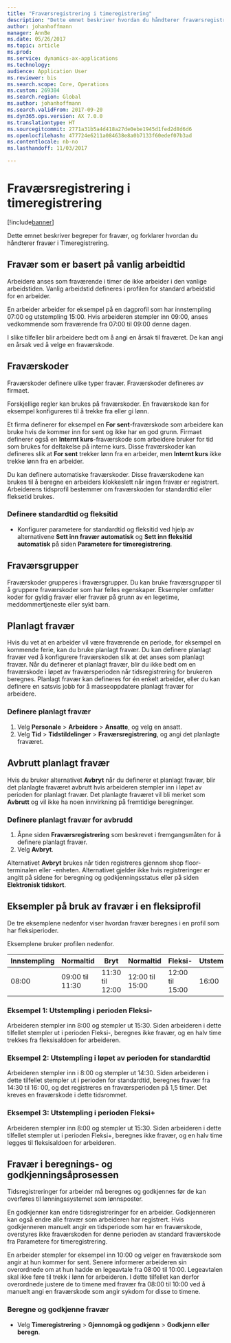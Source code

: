 ```yaml
---
title: "Fraværsregistrering i timeregistrering"
description: "Dette emnet beskriver hvordan du håndterer fraværsregistreringer i Timeregistrering."
author: johanhoffmann
manager: AnnBe
ms.date: 05/26/2017
ms.topic: article
ms.prod: 
ms.service: dynamics-ax-applications
ms.technology: 
audience: Application User
ms.reviewer: bis
ms.search.scope: Core, Operations
ms.custom: 269384
ms.search.region: Global
ms.author: johanhoffmann
ms.search.validFrom: 2017-09-20
ms.dyn365.ops.version: AX 7.0.0
ms.translationtype: HT
ms.sourcegitcommit: 2771a31b5a4d418a27de0ebe1945d1fed2d8d6d6
ms.openlocfilehash: 477724e6211a084638e8a0b7133f60edef07b3ad
ms.contentlocale: nb-no
ms.lasthandoff: 11/03/2017

---
```


# <a name="absence-registration-in-time-and-attendance"></a>Fraværsregistrering i timeregistrering

[!include[banner](../includes/banner.md)]

Dette emnet beskriver begreper for fravær, og forklarer hvordan du håndterer fravær i Timeregistrering.

## <a name="absence-that-is-based-on-regular-work-hours"></a>Fravær som er basert på vanlig arbeidtid

Arbeidere anses som fraværende i timer de ikke arbeider i den vanlige arbeidstiden. Vanlig arbeidstid defineres i profilen for standard arbeidstid for en arbeider.

En arbeider arbeider for eksempel på en dagprofil som har innstempling 07:00 og utstempling 15:00. Hvis arbeideren stempler inn 09:00, anses vedkommende som fraværende fra 07:00 til 09:00 denne dagen.

I slike tilfeller blir arbeidere bedt om å angi en årsak til fraværet. De kan angi en årsak ved å velge en fraværskode.

## <a name="absence-codes"></a>Fraværskoder

Fraværskoder definere ulike typer fravær. Fraværskoder defineres av firmaet.

Forskjellige regler kan brukes på fraværskoder. En fraværskode kan for eksempel konfigureres til å trekke fra eller gi lønn.

Et firma definerer for eksempel en **For sent**-fraværskode som arbeidere kan bruke hvis de kommer inn for sent og ikke har en god grunn. Firmaet definerer også en **Internt kurs**-fraværskode som arbeidere bruker for tid som brukes for deltakelse på interne kurs. Disse fraværskoder kan defineres slik at **For sent** trekker lønn fra en arbeider, men **Internt kurs** ikke trekke lønn fra en arbeider.

Du kan definere automatiske fraværskoder. Disse fraværskodene kan brukes til å beregne en arbeiders klokkeslett når ingen fravær er registrert. Arbeiderens tidsprofil bestemmer om fraværskoden for standardtid eller fleksetid brukes.

### <a name="set-up-standard-time-and-flex-time"></a>Definere standardtid og fleksitid

- Konfigurer parametere for standardtid og fleksitid ved hjelp av alternativene **Sett inn fravær automatisk** og **Sett inn fleksitid automatisk** på siden **Parametere for timeregistrering**.

## <a name="absence-groups"></a>Fraværsgrupper

Fraværskoder grupperes i fraværsgrupper. Du kan bruke fraværsgrupper til å gruppere fraværskoder som har felles egenskaper. Eksempler omfatter koder for gyldig fravær eller fravær på grunn av en legetime, meddommertjeneste eller sykt barn.

## <a name="planned-absence"></a>Planlagt fravær

Hvis du vet at en arbeider vil være fraværende en periode, for eksempel en kommende ferie, kan du bruke planlagt fravær. Du kan definere planlagt fravær ved å konfigurere fraværskoden slik at det anses som planlagt fravær. Når du definerer et planlagt fravær, blir du ikke bedt om en fraværskode i løpet av fraværsperioden når tidsregistrering for brukeren beregnes. Planlagt fravær kan defineres for én enkelt arbeider, eller du kan definere en satsvis jobb for å masseoppdatere planlagt fravær for arbeidere.

### <a name="set-up-planned-absence"></a>Definere planlagt fravær

1. Velg **Personale** &gt; **Arbeidere** &gt; **Ansatte**, og velg en ansatt.
2. Velg **Tid** &gt; **Tidstildelinger** &gt; **Fraværsregistrering**, og angi det planlagte fraværet.

## <a name="interrupted-planned-absence"></a>Avbrutt planlagt fravær

Hvis du bruker alternativet **Avbryt** når du definerer et planlagt fravær, blir det planlagte fraværet avbrutt hvis arbeideren stempler inn i løpet av perioden for planlagt fravær. Det planlagte fraværet vil bli merket som **Avbrutt** og vil ikke ha noen innvirkning på fremtidige beregninger.

### <a name="set-up-a-planned-absence-for-interruption"></a>Definere planlagt fravær for avbrudd

1. Åpne siden **Fraværsregistrering** som beskrevet i fremgangsmåten for å definere planlagt fravær.
2. Velg **Avbryt**.

Alternativet **Avbryt** brukes når tiden registreres gjennom shop floor-terminalen eller -enheten. Alternativet gjelder ikke hvis registreringer er angitt på sidene for beregning og godkjenningsstatus eller på siden **Elektronisk tidskort**.

## <a name="examples-of-the-use-of-absence-in-a-flex-profile"></a>Eksempler på bruk av fravær i en fleksiprofil

De tre eksemplene nedenfor viser hvordan fravær beregnes i en profil som har fleksiperioder.

Eksemplene bruker profilen nedenfor.

| Innstempling | Normaltid    | Bryt             | Normaltid | Fleksi-        | Utstempling | Fleksi+        |
|----------|------------------|-------------------|---------------|--------------|-----------|--------------|
| 08:00     | 09:00 til 11:30 | 11:30 til 12:00 | 12:00 til 15:00 | 12:00 til 15:00 | 16:00      | 16:00 til 18:00 |

### <a name="example-1-signing-out-during-a-flex--period"></a>Eksempel 1: Utstempling i perioden Fleksi-

Arbeideren stempler inn 8:00 og stempler ut 15:30. Siden arbeideren i dette tilfellet stempler ut i perioden Fleksi-, beregnes ikke fravær, og en halv time trekkes fra fleksisaldoen for arbeideren.

### <a name="example-2-signing-out-in-during-standard-time-period"></a>Eksempel 2: Utstempling i løpet av perioden for standardtid

Arbeideren stempler inn i 8:00 og stempler ut 14:30. Siden arbeideren i dette tilfellet stempler ut i perioden for standardtid, beregnes fravær fra 14:30 til 16: 00, og det registreres en fraværsperioden på 1,5 timer. Det kreves en fraværskode i dette tidsrommet.

### <a name="example-3-signing-out-during-a-flex-period"></a>Eksempel 3: Utstempling i perioden Fleksi+

Arbeideren stempler inn 8:00 og stempler ut 15:30. Siden arbeideren i dette tilfellet stempler ut i perioden Fleksi+, beregnes ikke fravær, og en halv time legges til fleksisaldoen for arbeideren.

## <a name="absence-in-the-calculation-and-approval-process"></a>Fravær i beregnings- og godkjenningsåprosessen

Tidsregistreringer for arbeider må beregnes og godkjennes før de kan overføres til lønningssystemet som lønnsposter.

En godkjenner kan endre tidsregistreringer for en arbeider. Godkjenneren kan også endre alle fravær som arbeideren har registrert. Hvis godkjenneren manuelt angir en tidsperiode som har en fraværskode, overstyres ikke fraværskoden for denne perioden av standard fraværskode fra Parametere for timeregistrering.

En arbeider stempler for eksempel inn 10:00 og velger en fraværskode som angir at hun kommer for sent. Senere informerer arbeideren sin overordnede om at hun hadde en legeavtale fra 08:00 til 10:00. Legeavtalen skal ikke føre til trekk i lønn for arbeideren. I dette tilfellet kan derfor overordnede justere de to timene med fravær fra 08:00 til 10:00 ved å manuelt angi en fraværskode som angir sykdom for disse to timene.

### <a name="calculate-and-approve-absence"></a>Beregne og godkjenne fravær

- Velg **Timeregistrering** &gt; **Gjennomgå og godkjenn** &gt; **Godkjenn eller beregn**.


